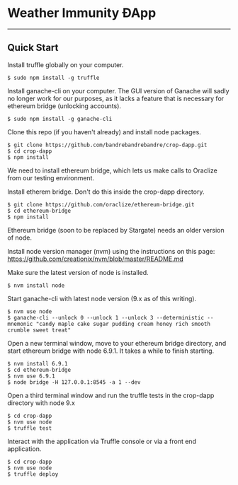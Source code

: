 Weather Immunity ÐApp
============================
-------------------------
Quick Start
-------------------------

Install truffle globally on your computer.

    $ sudo npm install -g truffle

Install ganache-cli on your computer. The GUI version of Ganache will sadly no longer work for our purposes, as it lacks a feature that is necessary for ethereum bridge (unlocking accounts).

    $ sudo npm install -g ganache-cli

Clone this repo (if you haven't already) and install node packages.

    $ git clone https://github.com/bandrebandrebandre/crop-dapp.git
    $ cd crop-dapp
    $ npm install

We need to install ethereum bridge, which lets us make calls to Oraclize from our testing environment.

Install etherem bridge. Don't do this inside the crop-dapp directory.

    $ git clone https://github.com/oraclize/ethereum-bridge.git
    $ cd ethereum-bridge
    $ npm install

Ethereum bridge (soon to be replaced by Stargate) needs an older version of node. 

Install node version manager (nvm) using the instructions on this page: https://github.com/creationix/nvm/blob/master/README.md

Make sure the latest version of node is installed.

    $ nvm install node

Start ganache-cli with latest node version (9.x as of this writing).

    $ nvm use node
    $ ganache-cli --unlock 0 --unlock 1 --unlock 3 --deterministic --mnemonic "candy maple cake sugar pudding cream honey rich smooth crumble sweet treat"

Open a new terminal window, move to your ethereum bridge directory, and start ethereum bridge with node 6.9.1. It takes a while to finish starting.

    $ nvm install 6.9.1
    $ cd ethereum-bridge
    $ nvm use 6.9.1
    $ node bridge -H 127.0.0.1:8545 -a 1 --dev

Open a third terminal window and run the truffle tests in the crop-dapp directory with node 9.x

    $ cd crop-dapp
    $ nvm use node
    $ truffle test

Interact with the application via Truffle console or via a front end application.

    $ cd crop-dapp
    $ nvm use node
    $ truffle deploy
